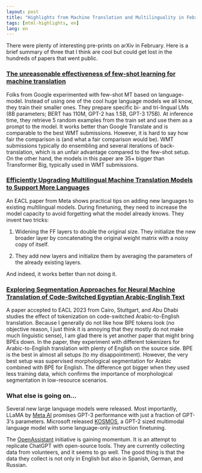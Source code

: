 ```yaml
---
layout: post
title: "Highlights from Machine Translation and Multilinguality in February 2023"
tags: [mtml-highlights, en]
lang: en
---
```


There were plenty of interesting pre-prints on arXiv in February. Here is a
brief summary of three that I think are cool but could get lost in the hundreds
of papers that went public.

### [The unreasonable effectiveness of few-shot learning for machine translation](https://arxiv.org/abs/2302.01398v1)

Folks from Google experimented with few-shot MT based on language-model.
Instead of using one of the cool huge language models we all know, they train
their smaller ones. They prepare specific bi- and tri-lingual LMs (8B
parameters; BERT has 110M, GPT-2 has 1.5B, GPT-3 175B). At inference time, they
retrieve 5 random examples from the train set and use them as a prompt to the
model. It works better than Google Translate and is comparable to the best WMT
submissions.  However, it is hard to say how fair the comparison is (and what a
fair comparison would be). WMT submissions typically do ensembling and several
iterations of back-translation, which is an unfair advantage compared to the
few-shot setup. On the other hand, the models in this paper are 35× bigger than
Transformer Big, typically used in WMT submissions.


### [Efficiently Upgrading Multilingual Machine Translation Models to Support More Languages](https://arxiv.org/abs/2302.03528v1)

An EACL paper from Meta shows practical tips on adding new languages to
existing multilingual models. During finetuning, they need to increase the
model capacity to avoid forgetting what the model already knows. They invent
two tricks:

1. Widening the FF layers to double the original size. They initialize the new
   broader layer by concatenating the original weight matrix with a noisy copy
   of itself.

2. They add new layers and initialize them by averaging the parameters of the
   already existing layers.

And indeed, it works better than not doing it.

### [Exploring Segmentation Approaches for Neural Machine Translation of Code-Switched Egyptian Arabic-English Text](https://arxiv.org/abs/2210.06990)

A paper accepted to EACL 2023 from Cairo, Stuttgart, and Abu Dhabi studies the
effect of tokenization on code-switched Arabic-to-English translation. Because
I generally do not like how BPE tokens look (no objective reason, I just think
it is annoying that they mostly do not make much linguistic sense), I am glad
there is yet another paper that might bring BPEs down. In the paper, they
experiment with different tokenizers for Arabic-to-English translation with
plenty of English on the source side.  BPE is the best in almost all setups (to
my disappointment). However, the very best setup was supervised morphological
segmentation for Arabic combined with BPE for English. The difference got
bigger when they used less training data, which confirms the importance of
morphological segmentation in low-resource scenarios.

### What else is going on...

Several new large language models were released. Most importantly, LLaMA by
[Meta AI](https://arxiv.org/abs/2302.01398) promises GPT-3 performance with
just a fraction of GPT-3's parameters. Microsoft released
[KOSMOS](https://arxiv.org/abs/2302.14045), a GPT-2 sized multimodal language
model with some language-only instruction finetuning.

The [OpenAssistant](https://open-assistant.io) initiative is gaining momentum.
It is an attempt to replicate ChatGPT with open-source tools. They are
currently collecting data from volunteers, and it seems to go well. The good
thing is that the data they collect is not only in English but also in Spanish,
German, and Russian.
